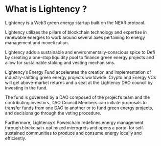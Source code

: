 # What is Lightency ?
Lightency is a Web3 green energy startup built on the NEAR protocol. 

Lightency utilizes the pillars of blockchain technology and expertise in renewable energies to work around several axes pertaining to energy management and monetization. 

Lightency adds a sustainable and environmentally-conscious spice to Defi by creating a one-stop liquidity pool to finance green energy projects and allow for sustainable staking and vesting mechanisms.

Lightency’s Energy Fund accelerates the creation and implementation of industry-shifting green energy projects worldwide. Crypto and Energy VCs will get above-market returns and a seat at the Lightency DAO council by investing in the fund. 

The fund is governed by a DAO composed of the project’s team and the contributing investors. DAO Council Members can initiate proposals to transfer funds from one DAO to another or to fund green energy projects, and decisions go through the voting procedure. 

Furthermore, Lightency’s Powerchain redefines energy management through blockchain-optimized microgrids and opens a portal for self-sustained communities to produce and consume energy locally and efficiently. 
